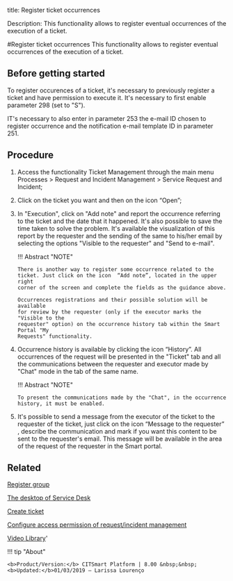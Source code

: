title:  Register ticket occurrences
 
Description: This functionality allows to register eventual occurrences of the execution of a ticket.

#Register ticket occurrences
This functionality allows to register eventual occurrences of the execution of a ticket.

Before getting started
--------------------------

To register occurences of a ticket, it's necessary to previously register a
ticket and have permission to execute it. It's necessary to first enable
parameter 298 (set to "S").

IT's necessary to also enter in parameter 253 the e-mail ID chosen to register
occurrence and the notification e-mail template ID in parameter 251.

Procedure
-------------

1.  Access the functionality Ticket Management through the main menu Processes
    \> Request and Incident Management \> Service Request and Incident;

2.  Click on the ticket you want and then on the icon “Open”;

3.  In "Execution", click on "Add note" and report the occurrence referring to
    the ticket and the date that it happened. It's also possible to save the
    time taken to solve the problem. It's available the visualization of this
    report by the requester and the sending of the same to his/her email by
    selecting the options "Visible to the requester" and "Send to e-mail".

    !!! Abstract "NOTE"  

        There is another way to register some occurrence related to the
        ticket. Just click on the icon  “Add note”, located in the upper right
        corner of the screen and complete the fields as the guidance above.  
        
        Occurrences registrations and their possible solution will be available
        for review by the requester (only if the executor marks the "Visible to the
        requester" option) on the occurrence history tab within the Smart Portal "My
        Requests" functionality.
 
4.  Occurrence history is available by clicking the icon “History”. All
    occurrences of the request will be presented in the "Ticket" tab and all the
    communications between the requester and executor made by "Chat" mode in the
    tab of the same name.

    !!! Abstract "NOTE"  

        To present the communications made by the "Chat", in the occurrence
        history, it must be enabled.  
 
5.  It's possible to send a message from the executor of the ticket to the
    requester of the ticket, just click on the icon “Message to the requester” ,
    describe the communication and mark if you want this content to be sent to
    the requester's email. This message will be available in the area of the
    request of the requester in the Smart portal.
    
Related
-----------

[Register group](/en-us/citsmart-esp-8/initial-settings/access-settings/user/register-groups.html)

[The desktop of Service Desk](/en-us/citsmart-esp-8/processes/tickets/use/desktop-of-service-desk.html)

[Create ticket](/en-us/citsmart-esp-8/processes/tickets/use/create-ticket.html)

[Configure access permission of request/incident management](/en-us/citsmart-esp-8/processes/tickets/configuration/configure-access-permission-ticket.html)

<i class='fa fa-youtube-play  fa-2x' style='color:#97ce17;vertical-align: middle;'> </i> [Video Library](https://www.youtube.com/playlist?list=PLB5qK2uzf2RNrJnhiXj3dbmgsm9-quhfz)'

!!! tip "About"

    <b>Product/Version:</b> CITSmart Platform | 8.00 &nbsp;&nbsp;
    <b>Updated:</b>01/03/2019 – Larissa Lourenço


